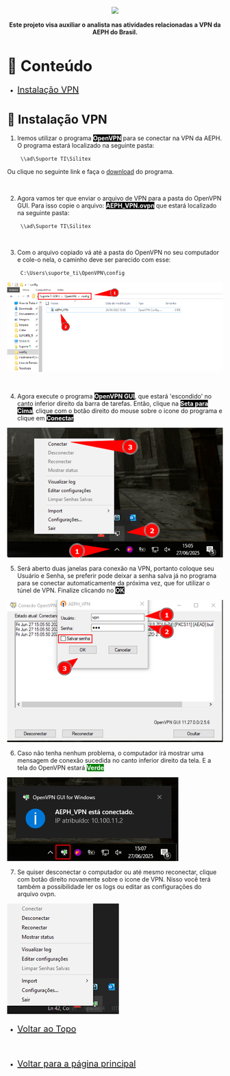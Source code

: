 <p align="center">
    <a href="../README.md">
        <img src="../imagens/aeph-logo.png" width="200px">
    </a>
</p>

<p align="center">
<b>Este projeto visa auxiliar o analista nas atividades relacionadas a VPN da AEPH do Brasil.</b>
</p>


<!-- Comentário exemplo -->

<h1 id="conteudo" style="font-size:35px;">📝 Conteúdo</h1>

- <p style="font-size:20px"> <a href="#instalacaovpn"> Instalação VPN</a></p>



<h1 id="instalacaovpn">🔐 Instalação VPN</h1>

1. <p>Iremos utilizar o programa <b style="color:white; background-color:black">OpenVPN</b> para se conectar na VPN da AEPH. O programa estará localizado na seguinte pasta:


        \\ad\Suporte TI\Silitex


Ou clique no seguinte link e faça o <a href="https://openvpn.net/community/">download</a> do programa.

</p>

<br>

2. <p>Agora vamos ter que  enviar o arquivo de VPN para a pasta do OpenVPN GUI. Para isso copie o arquivo: <b style="color:white; background-color:black">AEPH_VPN.ovpn</b> que estará localizado na seguinte pasta:


        \\ad\Suporte TI\Silitex

</p>

<br>

3. <p> Com o arquivo copiado vá até a pasta do OpenVPN no seu computador e cole-o nela, o caminho deve ser parecido com esse:


        C:\Users\suporte_ti\OpenVPN\config

<img src="../imagens/procedimentos-img/installvpn1.png" alt="install vpn1">

</p>

<br>

4. <p> Agora execute o programa <b style="color:white; background-color:black">OpenVPN GUI</b>, que estará 'escondido' no canto inferior direito da barra de tarefas. Então, clique na <b style="color:white; background-color:black">Seta para Cima</b>, clique com o botão direito do mouse sobre o icone do programa e clique em <b style="color:white; background-color:black">Conectar</b>


<img src="../imagens/procedimentos-img/installvpn2.png" alt="install vpn2">

<br>

5. <p> Será aberto duas janelas para conexão na VPN, portanto coloque seu Usuário e Senha, se preferir pode deixar a senha salva já no programa para se conectar automaticamente da próxima vez, que for utilizar o túnel de VPN. Finalize clicando no <b style="color:white; background-color:black">OK</b>


<img src="../imagens/procedimentos-img/installvpn3.png" alt="install vpn3">

<br>

6. <p> Caso não tenha nenhum problema, o computador irá mostrar uma mensagem de conexão sucedida no canto inferior direito da tela. E a tela do OpenVPN estará <b style="color:white; background-color:green">Verde</b>


<img src="../imagens/procedimentos-img/installvpn4.png" alt="install vpn4">

<br>


7. <p> Se quiser desconectar o computador ou até mesmo reconectar, clique com botão direito novamente sobre o icone de VPN. Nisso você terá também a possibilidade ler os logs ou editar as configurações do arquivo ovpn.</b>


<img src="../imagens/procedimentos-img/installvpn5.png" alt="install vpn5">

<br>

- <p style="font-size:20px"> <a href="#"> Voltar ao Topo</a></p>

<br>

- <p style="font-size:20px"> <a href="../README.md"> Voltar para a página principal</a></p>